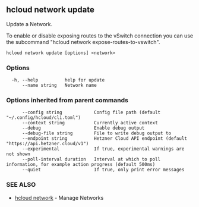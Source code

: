 ## hcloud network update

Update a Network.

To enable or disable exposing routes to the vSwitch connection you can use the subcommand "hcloud network expose-routes-to-vswitch".

```
hcloud network update [options] <network>
```

### Options

```
  -h, --help          help for update
      --name string   Network name
```

### Options inherited from parent commands

```
      --config string            Config file path (default "~/.config/hcloud/cli.toml")
      --context string           Currently active context
      --debug                    Enable debug output
      --debug-file string        File to write debug output to
      --endpoint string          Hetzner Cloud API endpoint (default "https://api.hetzner.cloud/v1")
      --experimental             If true, experimental warnings are not shown
      --poll-interval duration   Interval at which to poll information, for example action progress (default 500ms)
      --quiet                    If true, only print error messages
```

### SEE ALSO

* [hcloud network](hcloud_network.md)	 - Manage Networks
